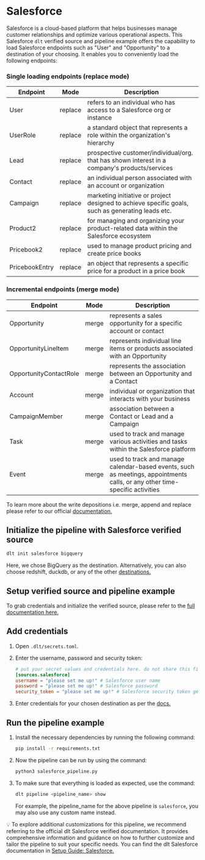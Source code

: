 # Salesforce

Salesforce is a cloud-based platform that helps businesses manage customer relationships and optimize various operational aspects. This Salesforce `dlt` verified source and pipeline example offers the capability to load Salesforce endpoints such as "User" and "Opportunity" to a destination of your choosing. It enables you to conveniently load the following endpoints:

### Single loading endpoints (replace mode)

| Endpoint | Mode | Description |
| --- | --- | --- |
| User | replace | refers to an individual who has access to a Salesforce org or instance |
| UserRole | replace | a standard object that represents a role within the organization's hierarchy |
| Lead | replace | prospective customer/individual/org. that has shown interest in a company's products/services |
| Contact | replace | an individual person associated with an account or organization |
| Campaign | replace | marketing initiative or project designed to achieve specific goals, such as generating leads etc. |
| Product2 | replace | for managing and organizing your product-related data within the Salesforce ecosystem |
| Pricebook2 | replace | used to manage product pricing and create price books |
| PricebookEntry | replace | an object that represents a specific price for a product in a price book |

### Incremental endpoints (merge mode)

| Endpoint | Mode | Description |
| --- | --- | --- |
| Opportunity | merge | represents a sales opportunity for a specific account or contact |
| OpportunityLineItem | merge | represents individual line items or products associated with an Opportunity |
| OpportunityContactRole | merge | represents the association between an Opportunity and a Contact |
| Account | merge | individual or organization that interacts with your business |
| CampaignMember | merge | association between a Contact or Lead and a Campaign |
| Task | merge | used to track and manage various activities and tasks within the Salesforce platform |
| Event | merge | used to track and manage calendar-based events, such as meetings, appointments calls, or any other time-specific activities |

To learn more about the write depositions i.e. merge, append and replace please refer to our official [documentation.](https://dlthub.com/docs/general-usage/incremental-loading)
## Initialize the pipeline with Salesforce verified source
```bash
dlt init salesforce bigquery
```

Here, we chose BigQuery as the destination. Alternatively, you can also choose redshift, duckdb, or any of the other [destinations.](https://dlthub.com/docs/dlt-ecosystem/destinations/)

## Setup verified source and pipeline example

To grab credentials and initialize the verified source, please refer to the [full documentation here.](https://dlthub.com/docs/dlt-ecosystem/verified-sources/salesforce)

## Add credentials

1. Open `.dlt/secrets.toml`.
2. Enter the username, password and security token:
    ```toml
    # put your secret values and credentials here. do not share this file and do not push it to github
    [sources.salesforce]
    username = "please set me up!" # Salesforce user name
    password = "please set me up!" # Salesforce password
    security_token = "please set me up!" # Salesforce security token generated
    ```
    
3. Enter credentials for your chosen destination as per the [docs.](https://dlthub.com/docs/dlt-ecosystem/destinations/)

## Run the pipeline example

1. Install the necessary dependencies by running the following command:
    ```bash
    pip install -r requirements.txt
    ```
    
2. Now the pipeline can be run by using the command:
    ```bash
    python3 salesforce_pipeline.py
    ```
    
3. To make sure that everything is loaded as expected, use the command:
    ```bash
    dlt pipeline <pipeline_name> show
    ```
    
    For example, the pipeline_name for the above pipeline is `salesforce`, you may also use any custom name instead.

💡 To explore additional customizations for this pipeline, we recommend referring to the official dlt Salesforce verified documentation. It provides comprehensive information and guidance on how to further customize and tailor the pipeline to suit your specific needs. You can find the dlt Salesforce documentation in [Setup Guide: Salesforce.](https://dlthub.com/docs/dlt-ecosystem/verified-sources/salesforce)
    
